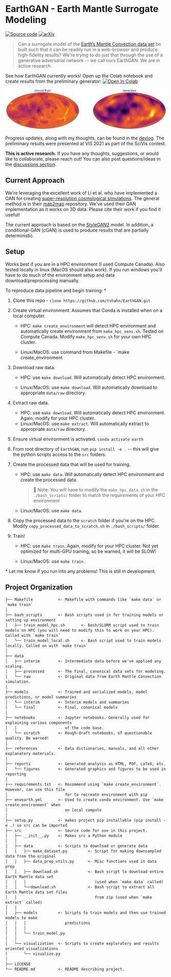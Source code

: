 EarthGAN - Earth Mantle Surrogate Modeling
==============================

[![Source code](https://img.shields.io/badge/code-PyTorch-009900.svg)](https://github.com/tvhahn/EarthGAN/blob/master/src/models/train_model.py) [![arXiv](https://img.shields.io/badge/arXiv-2110.13315-b31b1b.svg)](https://arxiv.org/abs/2110.13315)

> Can a surrogate model of the [Earth’s Mantle Convection data set](https://scivis2021.netlify.app/data/) be built such that it can be readily run in a web-browser and produce high-fidelity    results? We're trying to do just that through the use of a generative adversarial network -- we call ours EarthGAN. We are in active research.


See how EarthGAN currently works! Open up the Colab notebook and create results from the preliminary generator: [![Open In Colab](https://colab.research.google.com/assets/colab-badge.svg)](https://colab.research.google.com/github/tvhahn/EarthGAN/blob/master/notebooks/3.0_generate_fake_example.ipynb)



![compare_epoch41_rindex165_moll](./devlog/img/compare_epoch41_rindex165_moll.png)



Progress updates, along with my thoughts, can be found in the [devlog](devlog/). The preliminary results were presented at VIS 2021 as part of the SciVis contest. 

**This is active research.** If you have any thoughts, suggestions, or would like to collaborate, please reach out! You can also post questions/ideas in the [discussions section](https://github.com/tvhahn/EarthGAN/discussions).



## Current Approach

We're leveraging the excellent work of Li et al. who have implemented a GAN for creating [super-resolution cosmological simulations](https://www.pnas.org/content/118/19/e2022038118). The general method is in their [map2map](https://github.com/eelregit/map2map) repository. We've used their GAN implementation as it works on 3D data. Please cite their work if you find it useful!

The current approach is based on the [StyleGAN2](https://github.com/NVlabs/stylegan2) model. In addition, a conditional-GAN (cGAN) is used to produce results that are partially deterministic.

## Setup

Works best if you are in a HPC environment (I used Compute Canada). Also tested locally in linux (MacOS should also work).  If you run windows you'll have to do much of the environment setup and data download/preprocessing manually.

To reproduce data pipeline and begin training: *

1. Clone this repo - `clone https://github.com/tvhahn/EarthGAN.git`

2. Create virtual environment. Assumes that Conda is installed when on a local computer.

   * HPC: `make create_environment` will detect HPC environment and automatically create environment from `make_hpc_venv.sh`. Tested on Compute Canada. Modify `make_hpc_venv.sh` for your own HPC cluster.

   * Linux/MacOS: use command from Makefile - `make create_environment

3. Download raw data.

   * HPC: use `make download`. Will automatically detect HPC environment.

   * Linux/MacOS: use `make download`. Will automatically download to appropriate `data/raw` directory.

4. Extract raw data.

   * HPC: use `make download`. Will automatically detect HPC environment. Again, modify for your HPC cluster.
   * Linux/MacOS: use `make extract`. Will automatically extract to appropriate `data/raw` directory.

5. Ensure virtual environment is activated. `conda activate earth`

6. From root directory of `EarthGAN`, run `pip install -e .` -- this will give the python scripts access to the `src` folders.

7. Create the processed data that will be used for training.

   * HPC: use `make data`. Will automatically detect HPC environment and create the processed data.

     > :memo: Note: You will have to modify the `make_hpc_data.sh` in the `./bash_scripts/` folder to match the requirements of your HPC environment

   * Linux/MacOS: use `make data`. 

8. Copy the processed data to the `scratch` folder if you're on the HPC. Modify `copy_processed_data_to_scratch.sh` in `./bash_scripts/` folder.

9. Train!

   * HPC: use `make train`.  Again, modify for your HPC cluster. Not yet optimized for multi-GPU training, so be warned, it will be SLOW!

   * Linux/MacOS: use `make train`.

     

\* Let me know if you run into any problems! This is still in development.

Project Organization
------------

    ├── Makefile           <- Makefile with commands like `make data` or `make train`
    │
    ├── bash_scripts	   <- Bash scripts used in for training models or setting up environment
    │   ├── train_model_hpc.sh       <- Bash/SLURM script used to train models on HPC (you will need to	modify this to work on your HPC). Called with `make train`
    │   └── train_model_local.sh     <- Bash script used to train models locally. Called on with `make train`
    │
    ├── data
    │   ├── interim        <- Intermediate data before we've applied any scaling.
    │   ├── processed      <- The final, canonical data sets for modeling.
    │   └── raw            <- Original data from Earth Mantle Convection simulation.
    │
    ├── models             <- Trained and serialized models, model predictions, or model summaries
    │   └── interim        <- Interim models and summaries
    │   └── final          <- Final, cononical models
    │
    ├── notebooks          <- Jupyter notebooks. Generally used for explaining various components
    │   │                     of the code base.
    │   └── scratch        <- Rough-draft notebooks, of questionable quality. Be warned!
    │
    ├── references         <- Data dictionaries, manuals, and all other explanatory materials.
    │
    ├── reports            <- Generated analysis as HTML, PDF, LaTeX, etc.
    │   └── figures        <- Generated graphics and figures to be used in reporting
    │
    ├── requirements.txt   <- Recommend using `make create_environment`. However, can use this file
    │                         for to recreate environment with pip
    ├── envearth.yml       <- Used to create conda environment. Use `make create_environment` when
    │                         on local compute				
    │
    ├── setup.py           <- makes project pip installable (pip install -e .) so src can be imported
    ├── src                <- Source code for use in this project.
    │   ├── __init__.py    <- Makes src a Python module
    │   │
    │   ├── data           <- Scripts to download or generate data
    │   │   ├── make_dataset.py			<- Script for making downsampled data from the original
    │   │   ├── data_prep_utils.py		<- Misc functions used in data prep
    │   │   ├── download.sh				<- Bash script to download entire Earth Mantle data set
    │   │   │  							   (used when `make data` called)
    │   │   └──download.sh				<- Bash script to extract all Earth Mantle data set files
    │   │    							   from zip (used when `make extract` called)								   
    │   │
    │   ├── models         <- Scripts to train models and then use trained models to make
    │   │   │                 predictions
    │   │   │
    │   │   └── train_model.py
    │   │
    │   └── visualization  <- Scripts to create exploratory and results oriented visualizations
    │       └── visualize.py
    │
    ├── LICENSE
    └── README.md          <- README describing project.

